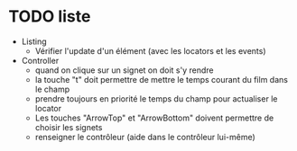 # TODO liste

* Listing
  * Vérifier l'update d'un élément (avec les locators et les events)
* Controller
  * quand on clique sur un signet on doit s'y rendre
  * la touche "t" doit permettre de mettre le temps courant du film dans le champ
  * prendre toujours en priorité le temps du champ pour actualiser le locator
  * Les touches "ArrowTop" et "ArrowBottom" doivent permettre de choisir les signets
  * renseigner le contrôleur (aide dans le contrôleur lui-même)
